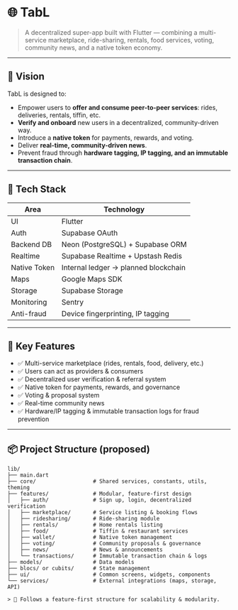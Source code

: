 
# 🌐 TabL

> A decentralized super-app built with Flutter — combining a multi-service marketplace, ride-sharing, rentals, food services, voting, community news, and a native token economy.

---

## 🎯 Vision
TabL is designed to:
- Empower users to **offer and consume peer-to-peer services**: rides, deliveries, rentals, tiffin, etc.
- **Verify and onboard** new users in a decentralized, community-driven way.
- Introduce a **native token** for payments, rewards, and voting.
- Deliver **real-time, community-driven news**.
- Prevent fraud through **hardware tagging, IP tagging, and an immutable transaction chain**.

---

## 🚀 Tech Stack

| Area         | Technology                          |
| ------------ | ----------------------------------- |
| UI           | Flutter                             |
| Auth         | Supabase OAuth                      |
| Backend DB   | Neon (PostgreSQL) + Supabase ORM    |
| Realtime     | Supabase Realtime + Upstash Redis   |
| Native Token | Internal ledger → planned blockchain|
| Maps         | Google Maps SDK                     |
| Storage      | Supabase Storage                    |
| Monitoring   | Sentry                              |
| Anti-fraud   | Device fingerprinting, IP tagging   |

---

## 🧩 Key Features

- ✅ Multi-service marketplace (rides, rentals, food, delivery, etc.)
- ✅ Users can act as providers & consumers
- ✅ Decentralized user verification & referral system
- ✅ Native token for payments, rewards, and governance
- ✅ Voting & proposal system
- ✅ Real-time community news
- ✅ Hardware/IP tagging & immutable transaction logs for fraud prevention

---

## 📦 Project Structure (proposed)

```plaintext
lib/
├── main.dart
├── core/                  # Shared services, constants, utils, theming
├── features/              # Modular, feature-first design
│   ├── auth/              # Sign up, login, decentralized verification
│   ├── marketplace/       # Service listing & booking flows
│   ├── ridesharing/       # Ride-sharing module
│   ├── rentals/           # Home rentals listing
│   ├── food/              # Tiffin & restaurant services
│   ├── wallet/            # Native token management
│   ├── voting/            # Community proposals & governance
│   ├── news/              # News & announcements
│   └── transactions/      # Immutable transaction chain & logs
├── models/                # Data models
├── blocs/ or cubits/      # State management
├── ui/                    # Common screens, widgets, components
└── services/              # External integrations (maps, storage, API)

> 🧪 Follows a feature-first structure for scalability & modularity.
